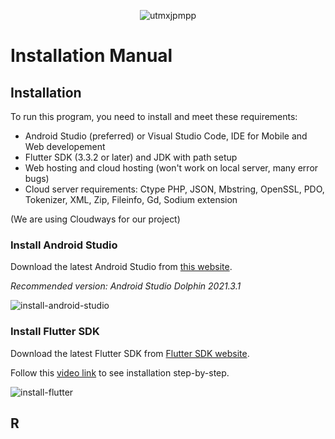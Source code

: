 <p align="center" width="100%">
<img src="https://github.com/syiraazhari/SD_SEC01_G03_01/blob/main/273.15%20Food%20Delivery%20App%20Logo%20(WITH%20BG).png?raw=true" alt="utmxjpmpp">
</p>

# Installation Manual

## Installation

To run this program, you need to install and meet these requirements:

- Android Studio (preferred) or Visual Studio Code, IDE for Mobile and Web developement
- Flutter SDK (3.3.2 or later) and JDK with path setup
- Web hosting and cloud hosting (won't work on local server, many error bugs)
- Cloud server requirements: Ctype PHP, JSON, Mbstring, OpenSSL, PDO, Tokenizer, XML, Zip, Fileinfo, Gd, Sodium extension

(We are using Cloudways for our project)

### Install Android Studio

Download the latest Android Studio from [this website](https://developer.android.com/studio).

_Recommended version: Android Studio Dolphin 2021.3.1_

![install-android-studio](https://github.com/syiraazhari/SD_SEC01_G03_01/blob/9a0b35ad98c77f9256dbee42c7fa4031e1acc77c/INSTALLER/screenshot%20installation%20android%20studio.png?raw=true)

### Install Flutter SDK

Download the latest Flutter SDK from [Flutter SDK website](https://docs.flutter.dev/get-started/install).

Follow this [video link](https://youtu.be/u0j19PsCKbc) to see installation step-by-step.

![install-flutter](https://github.com/syiraazhari/SD_SEC01_G03_01/blob/main/INSTALLER/screenshot%20flutter%20installation.png?raw=true)

## R
